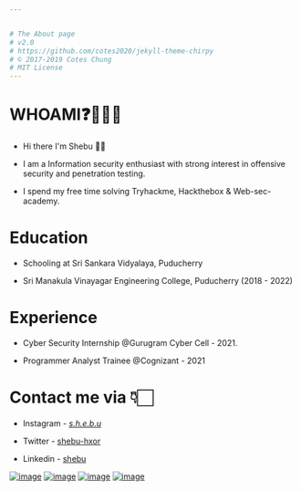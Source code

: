 ```yaml
---


# The About page
# v2.0
# https://github.com/cotes2020/jekyll-theme-chirpy
# © 2017-2019 Cotes Chung
# MIT License
---
```

# WHOAMI❓🧑🏻‍💻

* Hi there I'm Shebu 👋🏻

* I am a Information security enthusiast with strong interest in offensive security and penetration testing.

* I spend my free time solving Tryhackme, Hackthebox & Web-sec-academy.


# Education

* Schooling at Sri Sankara Vidyalaya, Puducherry

* Sri Manakula Vinayagar Engineering College, Puducherry (2018 - 2022)

# Experience

* Cyber Security Internship @Gurugram Cyber Cell - 2021.

* Programmer Analyst Trainee @Cognizant - 2021

# Contact me via 👇🏻

* Instagram - [ _s.h.e.b.u_ ](https://www.instagram.com/__s.h.e.b.u__/)

* Twitter - [shebu-hxor](https://twitter.com/shebu_hxor)

* Linkedin - [shebu](https://linkedin.com/in/shebu)



[![image](https://img.shields.io/badge/LinkedIn-0077B5?style=for-the-badge&logo=linkedin&logoColor=white)](https://www.linkedin.com/in/shebu/)
[![image](https://img.shields.io/badge/Instagram-E4405F?style=for-the-badge&logo=instagram&logoColor=white)](https://www.instagram.com/__s.h.e.b.u__/)
[![image](https://img.shields.io/badge/Twitter-1DA1F2?style=for-the-badge&logo=twitter&logoColor=white)](https://twitter.com/shebu_hxor)
[![image](https://img.shields.io/badge/Gmail-D14836?style=for-the-badge&logo=gmail&logoColor=white)](mailto:shebutvm@gmail.com)
  
